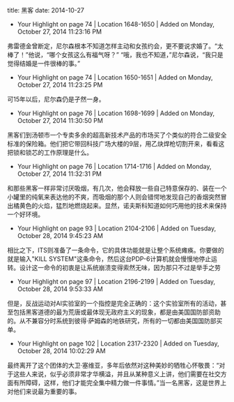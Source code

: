 title: 黑客
date: 2014-10-27

- Your Highlight on page 74 | Location 1648-1650 | Added on Monday, October 27, 2014 11:23:16 PM

弗雷德金曾断定，尼尔森根本不知道怎样主动和女孩约会，更不要说求婚了。“太棒了！”他说，“哪个女孩这么有福气呀？” “哦，我也不知道，”尼尔森说，“我只是觉得结婚是一件很棒的事。”

- Your Highlight on page 74 | Location 1650-1651 | Added on Monday, October 27, 2014 11:23:25 PM

可15年以后，尼尔森仍是孑然一身。

- Your Highlight on page 76 | Location 1698-1699 | Added on Monday, October 27, 2014 11:30:50 PM

黑客们到汤顿市一个专卖多余的超高新技术产品的市场买了个类似的符合二级安全标准的保险箱。他们把它带回科技广场大楼的9层，用乙炔焊枪切割开来，看看这把锁和锁芯的工作原理是什么。

- Your Highlight on page 76 | Location 1714-1716 | Added on Monday, October 27, 2014 11:32:31 PM

和那些黑客一样非常讨厌吸烟，有几次，他会释放一些自己特意保存的、装在一个小罐里的纯氧来表达他的不爽，而吸烟的那个人则会错愕地发现自己的香烟突然冒出橘黄色的火焰，猛烈地燃烧起来。显然，诺夫斯科知道如何巧用他的技术来保持一个好环境。

- Your Highlight on page 93 | Location 2104-2106 | Added on Tuesday, October 28, 2014 9:45:23 AM

相比之下，ITS则准备了一条命令，它的具体功能就是让整个系统瘫痪。你要做的就是输入"KILL SYSTEM"这条命令，然后这台PDP-6计算机就会慢慢地停止运转。设计这一命令的初衷是让系统崩溃变得索然无味，因为那只不过是举手之劳

- Your Highlight on page 97 | Location 2196-2199 | Added on Tuesday, October 28, 2014 9:53:33 AM

但是，反战运动对AI实验室的一个指控是完全正确的：这个实验室所有的活动，甚至包括黑客道德的最为荒唐或最体现无政府主义的现象，都是由美国国防部资助的。从不兼容分时系统到彼得·萨姆森的地铁研究，所有的一切都由美国国防部买单。

- Your Highlight on page 102 | Location 2317-2320 | Added on Tuesday, October 28, 2014 10:02:29 AM

最终离开了这个团体的大卫·塞维亚，多年后依然对这种美妙的牺牲心怀敬畏：“对于这些人来说，似乎必须非常才华横溢，并且从某种意义上讲，他们需要在社交方面有所障碍，这样，他们才能完全集中精力做一件事情。”当一名黑客，这是世界上对他们来说最为重要的事。
